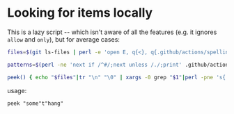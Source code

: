 # Looking for items locally

This is a lazy script -- which isn't aware of all the features (e.g. it ignores `allow` and `only`), but for average cases:
```sh
files=$(git ls-files | perl -e 'open E, q{<}, q{.github/actions/spelling/excludes.txt}; my $e; { local $/; $e=<E>}; $e =~ s/\n$//; $e =~ s/\n/|/g; while (<>) { print unless /$e/; }')

patterns=$(perl -ne 'next if /^#/;next unless /./;print' .github/actions/spelling/patterns.txt |tr "\n" "|"|perl -pne 's/\|$//')

peek() { echo "$files"|tr "\n" "\0" | xargs -0 grep "$1"|perl -pne 's{'"$patterns"'}{}g' |uniq | grep --color=always "$1"; }
```

usage:
```
peek "some"t"hang"
```
